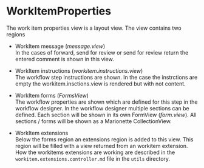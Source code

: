 # WorkItemProperties

The work item properties view is a layout view.
The view contains two regions
* WorkItem message (*message.view*) <br>
  In the cases of forward, send for review or send for review return the entered comment is shown in this view.
  
* WorkItem instructions (*workitem.instructions.view*)<br>
  The workflow step instructions are shown.
  In the case the instrctions are empty the workitem.insctions.view is rendered but with not 
  content.
  
* WorkItem forms (*FormsView*)<br>
  The workflow properties are shown which are defined for this step in the workflow designer.
  In the workflow designer multiple sections can be defined. Each section will be shown in its own
  FormView (*form.view*). All sections / forms will be shown as a Marionette CollectionView.
  
* WorkItem extensions <br>
  Below the forms region an extensions region is added to this view. This region will be filled with a view
  returned from an workitem extension. How the workitems extensions 
  are working are described in the `workitem.extensions.controller.md` file in the `utils` directory.

